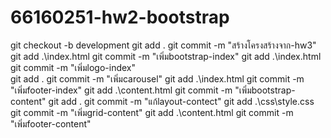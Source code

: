 # 66160251-hw2-bootstrap

git checkout -b development
git add .
git commit -m "สร้างโครงสร้างจาก-hw3"
git add .\index.html
git commit -m "เพิ่มbootstrap-index"
git add .\index.html
git commit -m "เพิ่มlogo-index"  
git add .
git commit -m "เพิ่มcarousel"
git add .\index.html
git commit -m "เพิ่มfooter-index"
git add .\content.html
git commit -m "เพิ่มbootstrap-content"
git add .
git commit -m "แก้layout-contect"
git add .\css\style.css
git commit -m "เพิ่มgrid-content"
git add .\content.html
git commit -m "เพิ่มfooter-content"